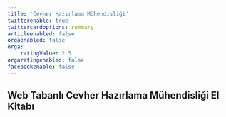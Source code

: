 ```yaml
---
title: 'Cevher Hazırlama Mühendisliği'
twitterenable: true
twittercardoptions: summary
articleenabled: false
orgaenabled: false
orga:
    ratingValue: 2.5
orgaratingenabled: false
facebookenable: false
---
```


## Web Tabanlı Cevher Hazırlama Mühendisliği El Kitabı